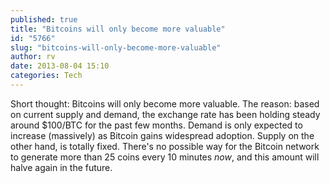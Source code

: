 ```yaml
---
published: true
title: "Bitcoins will only become more valuable"
id: "5766"
slug: "bitcoins-will-only-become-more-valuable"
author: rv
date: 2013-08-04 15:10
categories: Tech
---
```

Short thought: Bitcoins will only become more valuable. The reason: based on current supply and demand, the exchange rate has been holding steady around $100/BTC for the past few months. Demand is only expected to increase (massively) as Bitcoin gains widespread adoption. Supply on the other hand, is totally fixed. There's no possible way for the Bitcoin network to generate more than 25 coins every 10 minutes *now*, and this amount will halve again in the future.